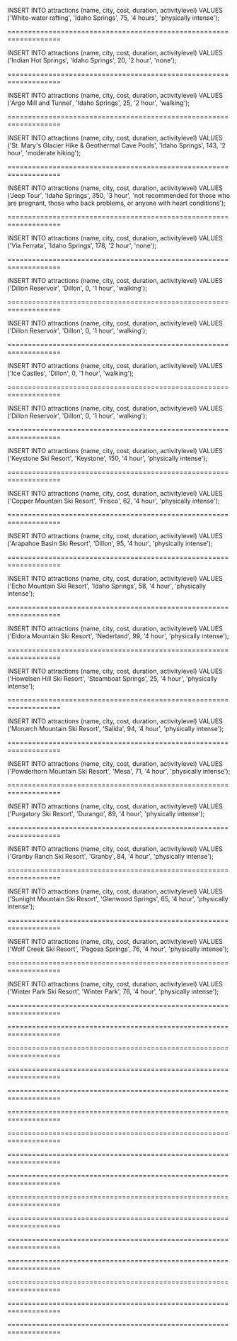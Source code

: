 <!-- what the actual fuck>?!?!? -->

INSERT INTO
attractions
(name, city, cost, duration, activitylevel)
VALUES
('White-water rafting', 'Idaho Springs', 75, '4 hours', 'physically intense');

===================================================================

INSERT INTO
attractions
(name, city, cost, duration, activitylevel)
VALUES
('Indian Hot Springs', 'Idaho Springs', 20, '2 hour', 'none');

===================================================================

INSERT INTO
attractions
(name, city, cost, duration, activitylevel)
VALUES
('Argo Mill and Tunnel', 'Idaho Springs', 25, '2 hour', 'walking');

===================================================================

INSERT INTO
attractions
(name, city, cost, duration, activitylevel)
VALUES
('St. Mary's Glacier Hike & Geothermal Cave Pools', 'Idaho Springs', 143, '2 hour', 'moderate hiking');

===================================================================

INSERT INTO
attractions
(name, city, cost, duration, activitylevel)
VALUES
('Jeep Tour', 'Idaho Springs', 350, '3 hour', 'not recommended for those who are pregnant, those who back problems, or anyone with heart conditions');

===================================================================

INSERT INTO
attractions
(name, city, cost, duration, activitylevel)
VALUES
('Via Ferrata', 'Idaho Springs', 178, '2 hour', 'none');

===================================================================

INSERT INTO
attractions
(name, city, cost, duration, activitylevel)
VALUES
('Dillon Reservoir', 'Dillon', 0, '1 hour', 'walking');

===================================================================

INSERT INTO
attractions
(name, city, cost, duration, activitylevel)
VALUES
('Dillon Reservoir', 'Dillon', 0, '1 hour', 'walking');

===================================================================

INSERT INTO
attractions
(name, city, cost, duration, activitylevel)
VALUES
('Ice Castles', 'Dillon', 0, '1 hour', 'walking');

===================================================================

INSERT INTO
attractions
(name, city, cost, duration, activitylevel)
VALUES
('Dillon Reservoir', 'Dillon', 0, '1 hour', 'walking');

===================================================================

INSERT INTO
attractions
(name, city, cost, duration, activitylevel)
VALUES
('Keystone Ski Resort', 'Keystone', 150, '4 hour', 'physically intense');

===================================================================

INSERT INTO
attractions
(name, city, cost, duration, activitylevel)
VALUES
('Copper Mountain Ski Resort', 'Frisco', 62, '4 hour', 'physically intense');

===================================================================

INSERT INTO
attractions
(name, city, cost, duration, activitylevel)
VALUES
('Arapahoe Basin Ski Resort', 'Dillon', 95, '4 hour', 'physically  intense');

===================================================================

INSERT INTO
attractions
(name, city, cost, duration, activitylevel)
VALUES
('Echo Mountain Ski Resort', 'Idaho Springs', 58, '4 hour', 'physically  intense');

===================================================================

INSERT INTO
attractions
(name, city, cost, duration, activitylevel)
VALUES
('Eldora Mountain Ski Resort', 'Nederland', 99, '4 hour', 'physically intense');

===================================================================

INSERT INTO
attractions
(name, city, cost, duration, activitylevel)
VALUES
('Howelsen Hill Ski Resort', 'Steamboat Springs', 25, '4 hour', 'physically intense');

===================================================================

INSERT INTO
attractions
(name, city, cost, duration, activitylevel)
VALUES
('Monarch Mountain Ski Resort', 'Salida', 94, '4 hour', 'physically intense');

===================================================================

INSERT INTO
attractions
(name, city, cost, duration, activitylevel)
VALUES
('Powderhorn Mountain Ski Resort', 'Mesa', 71, '4 hour', 'physically intense');

===================================================================

INSERT INTO
attractions
(name, city, cost, duration, activitylevel)
VALUES
('Purgatory Ski Resort', 'Durango', 89, '4 hour', 'physically intense');

===================================================================

INSERT INTO
attractions
(name, city, cost, duration, activitylevel)
VALUES
('Granby Ranch Ski Resort', 'Granby', 84, '4 hour', 'physically intense');

===================================================================

INSERT INTO
attractions
(name, city, cost, duration, activitylevel)
VALUES
('Sunlight Mountain Ski Resort', 'Glenwood Springs', 65, '4 hour', 'physically intense');


===================================================================

INSERT INTO
attractions
(name, city, cost, duration, activitylevel)
VALUES
('Wolf Creek Ski Resort', 'Pagosa Springs', 76, '4 hour', 'physically intense');


===================================================================

INSERT INTO
attractions
(name, city, cost, duration, activitylevel)
VALUES
('Winter Park Ski Resort', 'Winter Park', 76, '4 hour', 'physically intense');


===================================================================



===================================================================



===================================================================



===================================================================



===================================================================



===================================================================



===================================================================



===================================================================



===================================================================



===================================================================



===================================================================



===================================================================



===================================================================



===================================================================



===================================================================



===================================================================
